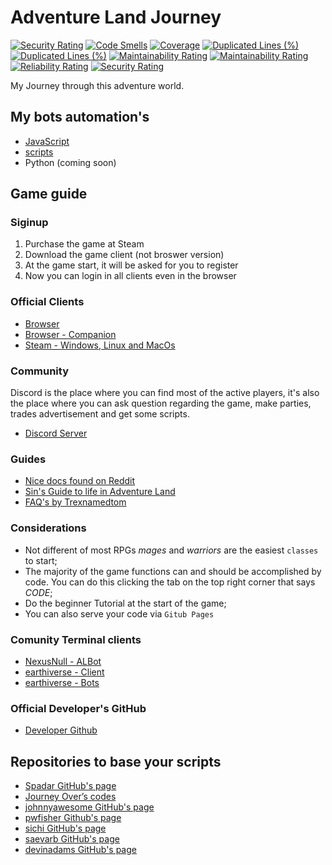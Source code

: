 # Adventure Land Journey

[![Security Rating](https://sonarcloud.io/api/project_badges/measure?project=dmenezesgabriel_adventure-land-cli-js&metric=security_rating)](https://sonarcloud.io/dashboard?id=dmenezesgabriel_adventure-land-cli-js)
[![Code Smells](https://sonarcloud.io/api/project_badges/measure?project=dmenezesgabriel_adventure-land-journey&metric=code_smells)](https://sonarcloud.io/dashboard?id=dmenezesgabriel_adventure-land-journey)
[![Coverage](https://sonarcloud.io/api/project_badges/measure?project=dmenezesgabriel_adventure-land-journey&metric=coverage)](https://sonarcloud.io/dashboard?id=dmenezesgabriel_adventure-land-journey)
[![Duplicated Lines (%)](https://sonarcloud.io/api/project_badges/measure?project=dmenezesgabriel_adventure-land-journey&metric=duplicated_lines_density)](https://sonarcloud.io/dashboard?id=dmenezesgabriel_adventure-land-journey)
[![Duplicated Lines (%)](https://sonarcloud.io/api/project_badges/measure?project=dmenezesgabriel_adventure-land-journey&metric=duplicated_lines_density)](https://sonarcloud.io/dashboard?id=dmenezesgabriel_adventure-land-journey)
[![Maintainability Rating](https://sonarcloud.io/api/project_badges/measure?project=dmenezesgabriel_adventure-land-journey&metric=sqale_rating)](https://sonarcloud.io/dashboard?id=dmenezesgabriel_adventure-land-journey)
[![Maintainability Rating](https://sonarcloud.io/api/project_badges/measure?project=dmenezesgabriel_adventure-land-journey&metric=sqale_rating)](https://sonarcloud.io/dashboard?id=dmenezesgabriel_adventure-land-journey)
[![Reliability Rating](https://sonarcloud.io/api/project_badges/measure?project=dmenezesgabriel_adventure-land-journey&metric=reliability_rating)](https://sonarcloud.io/dashboard?id=dmenezesgabriel_adventure-land-journey)
[![Security Rating](https://sonarcloud.io/api/project_badges/measure?project=dmenezesgabriel_adventure-land-journey&metric=security_rating)](https://sonarcloud.io/dashboard?id=dmenezesgabriel_adventure-land-journey)

My Journey through this adventure world.

## My bots automation's

- [JavaScript](https://github.com/dmenezesgabriel/adventure-land-cli-js)
- [scripts](https://github.com/dmenezesgabriel/adventure-land-journey)
- Python (coming soon)

## Game guide

### Siginup

1. Purchase the game at Steam
2. Download the game client (not broswer version)
3. At the game start, it will be asked for you to register
4. Now you can login in all clients even in the browser

### Official Clients

- [Browser](https://adventure.land/)
- [Browser - Companion](https://adventure.land/comm)
- [Steam - Windows, Linux and MacOs]()

### Community

Discord is the place where you can find most of the active players, it's also the place where you can ask question regarding the game, make parties, trades advertisement and get some scripts.

- [Discord Server](https://discord.gg/5Erz7XA)

### Guides

- [Nice docs found on Reddit](https://docs.google.com/document/d/18xG9NaO1mm7cSx7wMIQEtrkGzFHo6WrEE_TZcbeAFnA/edit)
- [Sin's Guide to life in Adventure Land](https://steamcommunity.com/sharedfiles/filedetails/?id=1636142608)
- [FAQ's by Trexnamedtom](https://steamcommunity.com/sharedfiles/filedetails/?id=1640326394)

### Considerations

- Not different of most RPGs _mages_ and _warriors_ are the easiest `classes` to start;
- The majority of the game functions can and should be accomplished by code. You can do this clicking the tab on the top right corner that says _CODE_;
- Do the beginner Tutorial at the start of the game;
- You can also serve your code via `Gitub Pages`

### Comunity Terminal clients

- [NexusNull - ALBot](https://github.com/NexusNull/ALBot/tree/master/)
- [earthiverse - Client](https://github.com/earthiverse/ALClient/)
- [earthiverse - Bots](https://github.com/earthiverse/adventureland-bots/tree/cli)

### Official Developer's GitHub

- [Developer Github](https://github.com/kaansoral/adventureland)

## Repositories to base your scripts

- [Spadar GitHub's page](https://github.com/Spadar/AdventureLand)
- [Journey Over’s codes](https://github.com/JourneyOver/Adventure_Land_Codes)
- [johnnyawesome GitHub's page](https://github.com/johnnyawesome/Adventure.Land/)
- [pwfisher Github's page](https://github.com/pwfisher/adventureland)
- [sichi GitHub's page](https://github.com/Sichii/AdventureLand-Bot)
- [saevarb GitHub's page](https://github.com/saevarb/adventureland-typescript-starter)
- [devinadams GitHub's page](https://github.com/devinadams/adventureland)
